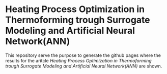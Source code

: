 # Heating Process Optimization in Thermoforming trough Surrogate Modeling and Artificial Neural Network(ANN)

This repository serve the purpose to generate the github pages where the results for the aritcle _Heating Process Optimization in Thermoforming trough Surrogate Modeling and Artificial Neural Network(ANN)_ are shown.